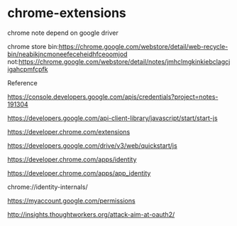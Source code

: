 # chrome-extensions
chrome note depend on google driver

chrome store
bin:https://chrome.google.com/webstore/detail/web-recycle-bin/neabikjncmoneefeceheidhfceoomjod
not:https://chrome.google.com/webstore/detail/notes/jmhclmgkinkiebclagcjigahcpmfcpfk

Reference

https://console.developers.google.com/apis/credentials?project=notes-191304

https://developers.google.com/api-client-library/javascript/start/start-js

https://developer.chrome.com/extensions

https://developers.google.com/drive/v3/web/quickstart/js

https://developer.chrome.com/apps/identity

https://developer.chrome.com/apps/app_identity

chrome://identity-internals/

https://myaccount.google.com/permissions

http://insights.thoughtworkers.org/attack-aim-at-oauth2/

